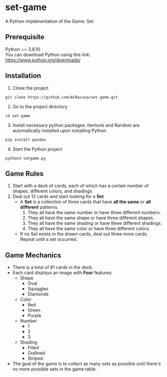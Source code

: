 # set-game
A Python implementation of the Game: Set

## Prerequisite
Python ~= 3.8.10 <br/>
You can download Python using this link: https://www.python.org/downloads/

## Installation
1. Clone the project
```
git clone https://github.com/ACRacusa/set-game.git
```
2. Go to the project directory
```
cd set-game
```
3. Install necessary python packages. Itertools and Random are automatically installed upon installing Python
```
pip install pandas
```
4. Start the Python project
```
python3 setgame.py
```

## Game Rules
1. Start with a deck of cards, each of which has a certain number of shapes, different colors, and shadings
2. Deal out 12 cards and start looking for a **Set**
    - A **Set** is a collection of three cards that have **all the same** or **all different** patterns.
        1. They all have the same number or have three different numbers.
        2. They all have the same shape or have three different shapes.
        3. They all have the same shading or have three different shadings.
        4. They all have the same color or have three different colors.
    - If no Set exists in the drawn cards, deal out three more cards. Repeat until a set occurred.

## Game Mechanics
- There is a total of 81 cards in the deck.
- Each card displays an image with **Four** features:
    - Shape
        - Oval
        - Squiggles
        - Diamonds
    - Color
        - Red
        - Green
        - Purple
    - Number
        - 1
        - 2
        - 3
    - Shading
        - Filled
        - Outlined
        - Striped
- The goal of the game is to collect as many sets as possible until there's no more possible sets in the game table.
